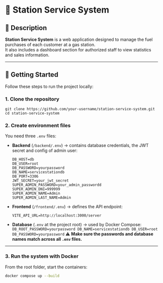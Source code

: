 # 🚗 Station Service System

## 📖 Description

**Station Service System** is a web application designed to manage the fuel purchases of each customer at a gas station.  
It also includes a dashboard section for authorized staff to view statistics and sales information.

---

## 🚀 Getting Started

Follow these steps to run the project locally:

### 1. Clone the repository

```
git clone https://github.com/your-username/station-service-system.git
cd station-service-system
```

### 2. Create environment files

You need three `.env` files:

- **Backend** (`/backend/.env`) → contains database credentials, the JWT secret and config of admin user:

  ```
  DB_HOST=db
  DB_USER=root
  DB_PASSWORD=yourpassword
  DB_NAME=servicestationdb
  DB_PORT=3306
  JWT_SECRET=your_jwt_secret
  SUPER_ADMIN_PASSWORD=your_admin_passwordd
  SUPER_ADMIN_DNI=999999
  SUPER_ADMIN_NAME=Admin
  SUPER_ADMIN_LAST_NAME=Admin
  ```

- **Frontend** (`/frontend/.env`) → defines the API endpoint:

  ```
  VITE_API_URL=http://localhost:3000/server
  ```

- **Database** (`.env` at the project root) → used by Docker Compose:
  `    DB_ROOT_PASSWORD=yourpassword
    DB_NAME=servicestationdb
    DB_USER=root
    DB_PASSWORD=yourpassword
   `
  ⚠️ **Make sure the passwords and database names match across all `.env` files.**

---

### 3. Run the system with Docker

From the root folder, start the containers:

```bash
docker compose up --build
```
